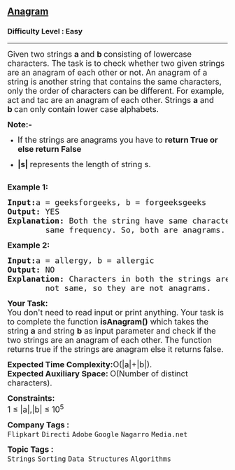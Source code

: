 <h2><a href="https://www.geeksforgeeks.org/problems/anagram-1587115620/1?page=1&category=Strings&sortBy=submissions">Anagram</a></h2><h3>Difficulty Level : Easy</h3><hr><div class="problems_problem_content__Xm_eO" style="user-select: auto;"><p style="user-select: auto;"><span style="font-size: 18px; user-select: auto;">Given two strings&nbsp;<strong style="user-select: auto;">a&nbsp;</strong>and&nbsp;<strong style="user-select: auto;">b&nbsp;</strong>consisting of lowercase characters. The task is to check whether two given strings are an anagram of each other or not. An anagram of a string is another string that contains the same characters, only the order of characters can be different. For example, act and tac are an anagram of each other. Strings <strong style="user-select: auto;">a</strong> and <strong style="user-select: auto;">b&nbsp;</strong>can only contain lower case alphabets.</span></p>
<p style="user-select: auto;"><span style="font-size: 18px; user-select: auto;"><strong style="user-select: auto;">Note:-</strong> </span></p>
<ul style="user-select: auto;">
<li style="user-select: auto;">
<p style="user-select: auto;"><span style="font-size: 18px; user-select: auto;">If the strings are anagrams you have to <strong style="user-select: auto;">return True or else return False</strong></span></p>
</li>
<li style="user-select: auto;">
<p style="user-select: auto;"><span style="font-size: 18px; user-select: auto;"><strong style="user-select: auto;">|s| </strong>represents the length of string s.</span></p>
</li>
</ul>
<p style="user-select: auto;"><br style="user-select: auto;"><span style="font-size: 18px; user-select: auto;"><strong style="user-select: auto;">Example 1:</strong></span></p>
<pre style="user-select: auto;"><span style="font-size: 18px; user-select: auto;"><strong style="user-select: auto;">Input:</strong>a = geeksforgeeks, b = forgeeksgeeks
<strong style="user-select: auto;">Output: </strong>YES
<strong style="user-select: auto;">Explanation: </strong>Both the string have same characters with
        same frequency. So, both are anagrams.</span></pre>
<p style="user-select: auto;"><span style="font-size: 18px; user-select: auto;"><strong style="user-select: auto;">Example 2:</strong></span></p>
<pre style="user-select: auto;"><span style="font-size: 18px; user-select: auto;"><strong style="user-select: auto;">Input:</strong>a = allergy, b = allergic
<strong style="user-select: auto;">Output: </strong>NO
<strong style="user-select: auto;">Explanation: </strong>Characters in both the strings are 
&nbsp;       not same, so they are not anagrams.</span></pre>
<p style="user-select: auto;"><span style="font-size: 18px; user-select: auto;"><strong style="user-select: auto;">Your Task:</strong></span><br style="user-select: auto;"><span style="font-size: 18px; user-select: auto;">You don't need to read input or print anything. Your&nbsp;</span><span style="font-size: 18px; user-select: auto;">task is to complete the function&nbsp;<strong style="user-select: auto;">isAnagram()</strong> which takes the string <strong style="user-select: auto;">a</strong> and string <strong style="user-select: auto;">b</strong> as input parameter and check if the two strings are an anagram of each other. The function returns true if the strings are anagram else it returns false.</span></p>
<p style="user-select: auto;"><span style="font-size: 18px; user-select: auto;"><strong style="user-select: auto;">Expected Time Complexity:</strong>O(|a|+|b|).<br style="user-select: auto;"><strong style="user-select: auto;">Expected Auxiliary Space:&nbsp;</strong>O(Number of distinct characters).</span></p>
<p style="user-select: auto;"><span style="font-size: 18px; user-select: auto;"><strong style="user-select: auto;">Constraints:</strong><br style="user-select: auto;">1 ≤ |a|,|b| ≤ 10<sup style="user-select: auto;">5</sup></span></p></div><p><span style=font-size:18px><strong>Company Tags : </strong><br><code>Flipkart</code>&nbsp;<code>Directi</code>&nbsp;<code>Adobe</code>&nbsp;<code>Google</code>&nbsp;<code>Nagarro</code>&nbsp;<code>Media.net</code>&nbsp;<br><p><span style=font-size:18px><strong>Topic Tags : </strong><br><code>Strings</code>&nbsp;<code>Sorting</code>&nbsp;<code>Data Structures</code>&nbsp;<code>Algorithms</code>&nbsp;